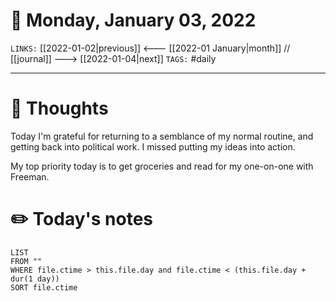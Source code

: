 # 📅 Monday, January 03, 2022
`LINKS:` [[2022-01-02|previous]] <--- [[2022-01 January|month]] // [[journal]] ---> [[2022-01-04|next]] 
`TAGS:` #daily

---
# 💭 Thoughts
Today I'm grateful for returning to a semblance of my normal routine, and getting back into political work. I missed putting my ideas into action. 

My top priority today is to get groceries and read for my one-on-one with Freeman. 

# ✏️ Today's notes
```dataview
LIST 
FROM ""
WHERE file.ctime > this.file.day and file.ctime < (this.file.day + dur(1 day))
SORT file.ctime
```
